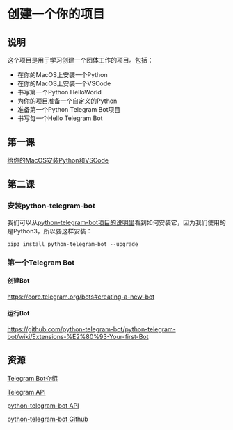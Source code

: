 # 创建一个你的项目

## 说明

这个项目是用于学习创建一个团体工作的项目。包括：

* 在你的MacOS上安装一个Python
* 在你的MacOS上安装一个VSCode
* 书写第一个Python HelloWorld
* 为你的项目准备一个自定义的Python
* 准备第一个Python Telegram Bot项目
* 书写每一个Hello Telegram Bot

## 第一课 

[给你的MacOS安装Python和VSCode](https://github.com/HDCodePractice/MakePythonProject/blob/master/%E7%AC%AC%E4%B8%80%E8%AF%BE%20%E5%AE%89%E8%A3%85Python%E5%92%8CVSCode.md)

## 第二课

### 安装python-telegram-bot

我们可以从[python-telegram-bot项目的说明里](https://github.com/python-telegram-bot/python-telegram-bot#introduction)看到如何安装它，因为我们使用的是Python3，所以要这样安装：

```
pip3 install python-telegram-bot --upgrade
```

### 第一个Telegram Bot

#### 创建Bot

https://core.telegram.org/bots#creating-a-new-bot

#### 运行Bot

https://github.com/python-telegram-bot/python-telegram-bot/wiki/Extensions-%E2%80%93-Your-first-Bot




## 资源

[Telegram Bot介绍](https://core.telegram.org/bots)

[Telegram API](https://core.telegram.org/bots/api/#available-methods)

[python-telegram-bot API](https://python-telegram-bot.readthedocs.io/en/stable/)

[python-telegram-bot Github](https://github.com/python-telegram-bot/python-telegram-bot)
